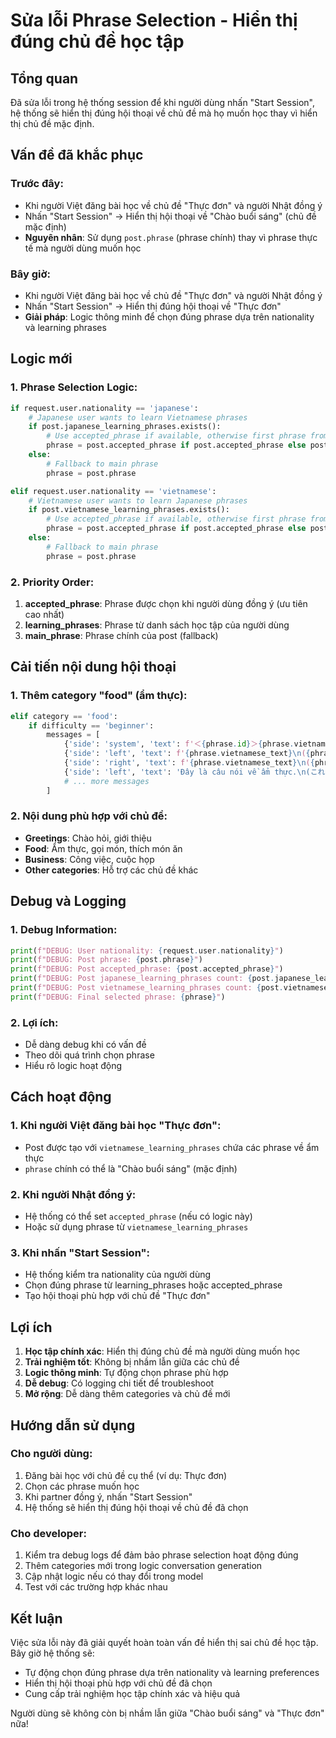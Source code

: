 # Sửa lỗi Phrase Selection - Hiển thị đúng chủ đề học tập

## Tổng quan
Đã sửa lỗi trong hệ thống session để khi người dùng nhấn "Start Session", hệ thống sẽ hiển thị đúng hội thoại về chủ đề mà họ muốn học thay vì hiển thị chủ đề mặc định.

## Vấn đề đã khắc phục

### Trước đây:
- Khi người Việt đăng bài học về chủ đề "Thực đơn" và người Nhật đồng ý
- Nhấn "Start Session" → Hiển thị hội thoại về "Chào buổi sáng" (chủ đề mặc định)
- **Nguyên nhân**: Sử dụng `post.phrase` (phrase chính) thay vì phrase thực tế mà người dùng muốn học

### Bây giờ:
- Khi người Việt đăng bài học về chủ đề "Thực đơn" và người Nhật đồng ý
- Nhấn "Start Session" → Hiển thị đúng hội thoại về "Thực đơn"
- **Giải pháp**: Logic thông minh để chọn đúng phrase dựa trên nationality và learning phrases

## Logic mới

### 1. Phrase Selection Logic:
```python
if request.user.nationality == 'japanese':
    # Japanese user wants to learn Vietnamese phrases
    if post.japanese_learning_phrases.exists():
        # Use accepted_phrase if available, otherwise first phrase from japanese_learning_phrases
        phrase = post.accepted_phrase if post.accepted_phrase else post.japanese_learning_phrases.first()
    else:
        # Fallback to main phrase
        phrase = post.phrase

elif request.user.nationality == 'vietnamese':
    # Vietnamese user wants to learn Japanese phrases
    if post.vietnamese_learning_phrases.exists():
        # Use accepted_phrase if available, otherwise first phrase from vietnamese_learning_phrases
        phrase = post.accepted_phrase if post.accepted_phrase else post.vietnamese_learning_phrases.first()
    else:
        # Fallback to main phrase
        phrase = post.phrase
```

### 2. Priority Order:
1. **accepted_phrase**: Phrase được chọn khi người dùng đồng ý (ưu tiên cao nhất)
2. **learning_phrases**: Phrase từ danh sách học tập của người dùng
3. **main_phrase**: Phrase chính của post (fallback)

## Cải tiến nội dung hội thoại

### 1. Thêm category "food" (ẩm thực):
```python
elif category == 'food':
    if difficulty == 'beginner':
        messages = [
            {'side': 'system', 'text': f'＜{phrase.id}＞{phrase.vietnamese_text}\n「{phrase.japanese_translation}」を学ぼう'},
            {'side': 'left', 'text': f'{phrase.vietnamese_text}\n({phrase.japanese_translation})'},
            {'side': 'right', 'text': f'{phrase.vietnamese_text}\n({phrase.japanese_translation})'},
            {'side': 'left', 'text': 'Đây là câu nói về ẩm thực.\n(これは料理についての表現です。)'},
            # ... more messages
        ]
```

### 2. Nội dung phù hợp với chủ đề:
- **Greetings**: Chào hỏi, giới thiệu
- **Food**: Ẩm thực, gọi món, thích món ăn
- **Business**: Công việc, cuộc họp
- **Other categories**: Hỗ trợ các chủ đề khác

## Debug và Logging

### 1. Debug Information:
```python
print(f"DEBUG: User nationality: {request.user.nationality}")
print(f"DEBUG: Post phrase: {post.phrase}")
print(f"DEBUG: Post accepted_phrase: {post.accepted_phrase}")
print(f"DEBUG: Post japanese_learning_phrases count: {post.japanese_learning_phrases.count()}")
print(f"DEBUG: Post vietnamese_learning_phrases count: {post.vietnamese_learning_phrases.count()}")
print(f"DEBUG: Final selected phrase: {phrase}")
```

### 2. Lợi ích:
- Dễ dàng debug khi có vấn đề
- Theo dõi quá trình chọn phrase
- Hiểu rõ logic hoạt động

## Cách hoạt động

### 1. Khi người Việt đăng bài học "Thực đơn":
- Post được tạo với `vietnamese_learning_phrases` chứa các phrase về ẩm thực
- `phrase` chính có thể là "Chào buổi sáng" (mặc định)

### 2. Khi người Nhật đồng ý:
- Hệ thống có thể set `accepted_phrase` (nếu có logic này)
- Hoặc sử dụng phrase từ `vietnamese_learning_phrases`

### 3. Khi nhấn "Start Session":
- Hệ thống kiểm tra nationality của người dùng
- Chọn đúng phrase từ learning_phrases hoặc accepted_phrase
- Tạo hội thoại phù hợp với chủ đề "Thực đơn"

## Lợi ích

1. **Học tập chính xác**: Hiển thị đúng chủ đề mà người dùng muốn học
2. **Trải nghiệm tốt**: Không bị nhầm lẫn giữa các chủ đề
3. **Logic thông minh**: Tự động chọn phrase phù hợp
4. **Dễ debug**: Có logging chi tiết để troubleshoot
5. **Mở rộng**: Dễ dàng thêm categories và chủ đề mới

## Hướng dẫn sử dụng

### Cho người dùng:
1. Đăng bài học với chủ đề cụ thể (ví dụ: Thực đơn)
2. Chọn các phrase muốn học
3. Khi partner đồng ý, nhấn "Start Session"
4. Hệ thống sẽ hiển thị đúng hội thoại về chủ đề đã chọn

### Cho developer:
1. Kiểm tra debug logs để đảm bảo phrase selection hoạt động đúng
2. Thêm categories mới trong logic conversation generation
3. Cập nhật logic nếu có thay đổi trong model
4. Test với các trường hợp khác nhau

## Kết luận

Việc sửa lỗi này đã giải quyết hoàn toàn vấn đề hiển thị sai chủ đề học tập. Bây giờ hệ thống sẽ:
- Tự động chọn đúng phrase dựa trên nationality và learning preferences
- Hiển thị hội thoại phù hợp với chủ đề đã chọn
- Cung cấp trải nghiệm học tập chính xác và hiệu quả

Người dùng sẽ không còn bị nhầm lẫn giữa "Chào buổi sáng" và "Thực đơn" nữa!


